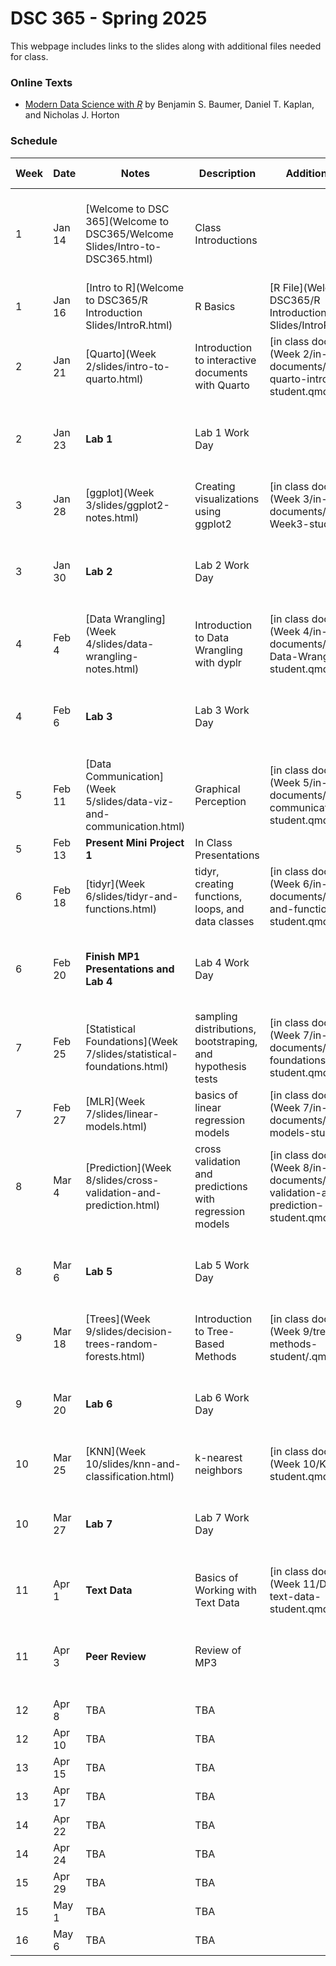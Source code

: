 # DSC 365 - Spring 2025

This webpage includes links to the slides along with additional files needed for class. 

### Online Texts

 * [Modern Data Science with *R*](https://mdsr-book.github.io/mdsr3e/01-intro.html) by Benjamin S. Baumer, Daniel T. Kaplan, and Nicholas J. Horton

### Schedule

Week | Date | Notes | Description | Additional Files | Homework Assigned
---- | ---- | ---- | --- | --- | ---
1 | Jan 14 | [Welcome to DSC 365](Welcome to DSC365/Welcome Slides/Intro-to-DSC365.html) | Class Introductions | | Download R/R Studio **due Thursday August 22 at 11:59 pm**
1 | Jan 16 | [Intro to R](Welcome to DSC365/R Introduction Slides/IntroR.html) | R Basics |[R File](Welcome to DSC365/R Introduction Slides/IntroR.R) | 
2 | Jan 21 | [Quarto](Week 2/slides/intro-to-quarto.html) | Introduction to interactive documents with Quarto  |[in class document](Week 2/in-class-documents/DSC365-quarto-intro-student.qmd) | 
2 | Jan 23 | **Lab 1** | Lab 1 Work Day | | **Due** Thursday September 5 at 11:59 pm in Blueline
3 | Jan 28 | [ggplot](Week 3/slides/ggplot2-notes.html) | Creating visualizations using ggplot2  |[in class document](Week 3/in-class-documents/DSC365-Week3-student.qmd) | 
3 | Jan 30 | **Lab 2** | Lab 2 Work Day | | **Due** Tuesday September 10 at 11:59 pm in Blueline
4 | Feb 4 | [Data Wrangling](Week 4/slides/data-wrangling-notes.html) | Introduction to Data Wrangling with dyplr  |[in class document](Week 4/in-class-documents/DSC365-Data-Wrangling-student.qmd) | 
4 | Feb 6 | **Lab 3** | Lab 3 Work Day | | **Due** Tuesday September 26 at 11:59 pm in Blueline
5 | Feb 11 | [Data Communication](Week 5/slides/data-viz-and-communication.html) | Graphical Perception |[in class document](Week 5/in-class-documents/data-communication-student.qmd) | 
5 | Feb 13 | **Present Mini Project 1** | In Class Presentations | | 
6 | Feb 18 | [tidyr](Week 6/slides/tidyr-and-functions.html) | tidyr, creating functions, loops, and data classes |[in class document](Week 6/in-class-documents/tidyr-and-functions-student.qmd) | 
6 | Feb 20 | **Finish MP1 Presentations and Lab 4** | Lab 4 Work Day | | **Due** Thursday October 3rd at 11:59 pm in Blueline
7 | Feb 25 | [Statistical Foundations](Week 7/slides/statistical-foundations.html) | sampling distributions, bootstraping, and hypothesis tests |[in class document](Week 7/in-class-documents/statistical-foundations-student.qmd) | 
7 | Feb 27 | [MLR](Week 7/slides/linear-models.html) | basics of linear regression models |[in class document](Week 7/in-class-documents/linear-models-student.qmd) | 
8 | Mar 4 | [Prediction](Week 8/slides/cross-validation-and-prediction.html) | cross validation and predictions with regression models |[in class document](Week 8/in-class-documents/cross-validation-and-prediction-student.qmd) | 
8 | Mar 6 | **Lab 5** | Lab 5 Work Day | | **Due** Tuesday October 22 at 11:59 pm in Blueline
9 | Mar 18 | [Trees](Week 9/slides/decision-trees-random-forests.html) | Introduction to Tree-Based Methods |[in class document](Week 9/tree-methods-student/.qmd) | 
9 | Mar 20 | **Lab 6** | Lab 6 Work Day | | **Due** Tuesday October 29 at 11:59 pm in Blueline
10 | Mar 25 | [KNN](Week 10/slides/knn-and-classification.html) | k-nearest neighbors |[in class document](Week 10/KNN-student.qmd) | 
10 | Mar 27 | **Lab 7** | Lab 7 Work Day | | **Due** Tuesday November 12 at 11:59 pm in Blueline
11 | Apr 1 | **Text Data** | Basics of Working with Text Data |[in class document](Week 11/DSC365-text-data-student.qmd) | 
11 | Apr 3 | **Peer Review** | Review of MP3 | | **Due** Tuesday November 12 at 11:59 pm in Blueline
12 | Apr 8 | TBA | TBA | | 
12 | Apr 10 | TBA | TBA | | 
13 | Apr 15 | TBA | TBA | | 
13 | Apr 17 | TBA | TBA | | 
14 | Apr 22 | TBA | TBA | | 
14 | Apr 24 | TBA | TBA | | 
15 | Apr 29 | TBA | TBA | | 
15 | May 1 | TBA | TBA | | 
16 | May 6 | TBA | TBA | | 



